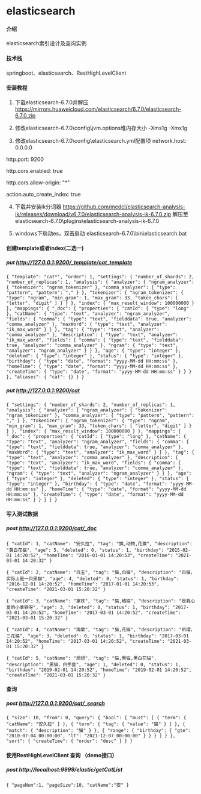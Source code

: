 # elasticsearch

#### 介绍
elasticsearch索引设计及查询实例

#### 技术栈
springboot、elasticsearch、RestHighLevelClient


#### 安装教程
1.  下载elasticsearch-6.7.0并解压
https://mirrors.huaweicloud.com/elasticsearch/6.7.0/elasticsearch-6.7.0.zip

2.  修改elasticsearch-6.7.0\config\jvm.options堆内存大小
-Xms1g
-Xmx1g

3.  修改elasticsearch-6.7.0\config\elasticsearch.yml配置项
network.host: 0.0.0.0

http.port: 9200

http.cors.enabled: true

http.cors.allow-origin: "*"

action.auto_create_index: true

4.  下载并安装ik分词器
https://github.com/medcl/elasticsearch-analysis-ik/releases/download/v6.7.0/elasticsearch-analysis-ik-6.7.0.zip
解压至elasticsearch-6.7.0\plugins\elasticsearch-analysis-ik-6.7.0

5.  windows下启动es，双击启动
elasticsearch-6.7.0\bin\elasticsearch.bat


#### 创建template或者index(二选一)
##### put http://127.0.0.1:9200/_template/cat_template

`
{
    "template": "cat*",
    "order": 1,
    "settings": {
        "number_of_shards": 2,
        "number_of_replicas": 1,
        "analysis": {
            "analyzer": {
                "ngram_analyzer": {
                    "tokenizer": "ngram_tokenizer"
                },
                "comma_analyzer": {
                    "type": "pattern",
                    "pattern": ","
                }
            },
            "tokenizer": {
                "ngram_tokenizer": {
                    "type": "ngram",
                    "min_gram": 1,
                    "max_gram": 33,
                    "token_chars": [
                        "letter",
                        "digit"
                    ]
                }
            }
        },
        "index": {
            "max_result_window": 100000000
        }
    },
    "mappings": {
        "_doc": {
            "properties": {
                "catId": {
                    "type": "long"
                },
                "catName": {
                    "type": "text",
                    "analyzer": "ngram_analyzer",
                    "fields": {
                        "comma": {
                            "type": "text",
                            "fielddata": true,
                            "analyzer": "comma_analyzer"
                        },
                        "maxWord": {
                            "type": "text",
                            "analyzer": "ik_max_word"
                        }
                    }
                },
                "tag": {
                    "type": "text",
                    "analyzer": "comma_analyzer"
                },
                "description": {
                    "type": "text",
                    "analyzer": "ik_max_word",
                    "fields": {
                        "comma": {
                            "type": "text",
                            "fielddata": true,
                            "analyzer": "comma_analyzer"
                        },
                        "ngram": {
                            "type": "text",
                            "analyzer": "ngram_analyzer"
                        }
                    }
                },
                "age": {
                    "type": "integer"
                },
                "deleted": {
                    "type": "integer"
                },
                "status": {
                    "type": "integer"
                },
                "birthday": {
                    "type": "date",
                    "format": "yyyy-MM-dd HH:mm:ss"
                },
                "homeTime": {
                    "type": "date",
                    "format": "yyyy-MM-dd HH:mm:ss"
                },
                "createTime": {
                    "type": "date",
                    "format": "yyyy-MM-dd HH:mm:ss"
                }
            }
        }
    },
    "aliases": {
        "cat": {}
    }
}
`

##### put http://127.0.0.1:9200/cat

`
{
    "settings": {
        "number_of_shards": 2,
        "number_of_replicas": 1,
        "analysis": {
            "analyzer": {
                "ngram_analyzer": {
                    "tokenizer": "ngram_tokenizer"
                },
                "comma_analyzer": {
                    "type": "pattern",
                    "pattern": ","
                }
            },
            "tokenizer": {
                "ngram_tokenizer": {
                    "type": "ngram",
                    "min_gram": 1,
                    "max_gram": 33,
                    "token_chars": [
                        "letter",
                        "digit"
                    ]
                }
            }
        },
        "index": {
            "max_result_window": 100000000
        }
    },
    "mappings": {
        "_doc": {
            "properties": {
                "catId": {
                    "type": "long"
                },
                "catName": {
                    "type": "text",
                    "analyzer": "ngram_analyzer",
                    "fields": {
                        "comma": {
                            "type": "text",
                            "fielddata": true,
                            "analyzer": "comma_analyzer"
                        },
                        "maxWord": {
                            "type": "text",
                            "analyzer": "ik_max_word"
                        }
                    }
                },
                "tag": {
                    "type": "text",
                    "analyzer": "comma_analyzer"
                },
                "description": {
                    "type": "text",
                    "analyzer": "ik_max_word",
                    "fields": {
                        "comma": {
                            "type": "text",
                            "fielddata": true,
                            "analyzer": "comma_analyzer"
                        },
                        "ngram": {
                            "type": "text",
                            "analyzer": "ngram_analyzer"
                        }
                    }
                },
                "age": {
                    "type": "integer"
                },
                "deleted": {
                    "type": "integer"
                },
                "status": {
                    "type": "integer"
                },
                "birthday": {
                    "type": "date",
                    "format": "yyyy-MM-dd HH:mm:ss"
                },
                "homeTime": {
                    "type": "date",
                    "format": "yyyy-MM-dd HH:mm:ss"
                },
                "createTime": {
                    "type": "date",
                    "format": "yyyy-MM-dd HH:mm:ss"
                }
            }
        }
    }
}
`
#### 写入测试数据
##### post http://127.0.0.1:9200/cat/_doc

`{
     "catId": 1,
     "catName": "安久拉",
     "tag": "猫,动物,花猫",
     "description": "黄白花猫",
     "age": 5,
     "deleted": 0,
     "status": 1,
     "birthday": "2015-02-01 14:20:52",
     "homeTime": "2016-01-01 14:20:53",
     "createTime": "2021-03-01 14:20:32"
 }`
 
 `{
      "catId": 2,
      "catName": "白玉",
      "tag": "猫,白猫",
      "description": "白猫，实际上是一只黑猫",
      "age": 4,
      "deleted": 0,
      "status": 1,
      "birthday": "2016-12-01 14:20:52",
      "homeTime": "2017-01-01 14:20:53",
      "createTime": "2021-03-01 15:20:32"
  }`

 `{
      "catId": 3,
      "catName": "拿铁",
      "tag": "猫,橘猫",
      "description": "是我心爱的小拿铁呀",
      "age": 3,
      "deleted": 0,
      "status": 1,
      "birthday": "2017-03-01 14:20:52",
      "homeTime": "2017-03-01 14:20:52",
      "createTime": "2021-03-01 15:20:32"
  }`
  
   `{
        "catId": 4,
        "catName": "海棠",
        "tag": "猫,花猫",
        "description": "玳瑁，三花猫",
        "age": 3,
        "deleted": 0,
        "status": 1,
        "birthday": "2017-03-01 14:20:52",
        "homeTime": "2017-03-01 14:20:52",
        "createTime": "2021-03-01 15:20:32"
    }`
    
  `{
        "catId": 5,
        "catName": "想想",
        "tag": "猫,黑猫,黑白花猫",
        "description": "黑猫，白手套",
        "age": 1,
        "deleted": 0,
        "status": 1,
        "birthday": "2019-02-01 14:20:52",
        "homeTime": "2019-02-01 14:20:52",
        "createTime": "2021-03-01 15:20:32"
    }`
#### 查询
##### post http://127.0.0.1:9200/cat/_search

`
{
    "size": 10,
    "from": 0,
    "query": {
        "bool": {
            "must": [
                {
                    "term": {
                        "catName": "安久拉"
                    }
                },
                {
                    "term": {
                        "tag": {
                            "value": "猫"
                        }
                    }
                },
                {
                    "match": {
                        "description": "猫"
                    }
                },
                {
                    "range": {
                        "birthday": {
                            "gte": "2010-07-04 00:00:00",
                            "lt": "2021-12-07 00:00:00"
                        }
                    }
                }
            ]
        }
    },
    "sort": {
        "createTime": {
            "order": "desc"
        }
    }
}
`

#### 使用RestHighLevelClient 查询 （demo接口）
##### post http://localhost:9999/elastic/getCatList

`
{
     "pageNum":1,
     "pageSize":10,
     "catName":"安"
 }
`
